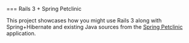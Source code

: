 === Rails 3 + Spring Petclinic

This project showcases how you might use Rails 3 along with
Spring+Hibernate and existing Java sources from the [Spring
Petclinic][pc] application.

[pc]: http://static.springsource.org/docs/petclinic.html
